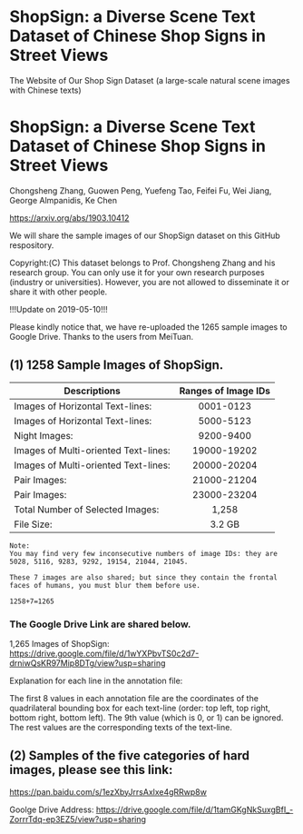 # ShopSign: a Diverse Scene Text Dataset of Chinese Shop Signs in Street Views
The Website of Our Shop Sign Dataset (a large-scale natural scene images with Chinese texts)


# ShopSign: a Diverse Scene Text Dataset of Chinese Shop Signs in Street Views

Chongsheng Zhang, Guowen Peng, Yuefeng Tao, Feifei Fu, Wei Jiang, George Almpanidis, Ke Chen

https://arxiv.org/abs/1903.10412

We will share the sample images of our ShopSign dataset on this GitHub respository. 

Copyright:(C) This dataset belongs to Prof. Chongsheng Zhang and his research group. You can only use it for your own research purposes (industry or universities). However, you are not allowed to disseminate it or share it with other people. 

!!!Update on 2019-05-10!!!

Please kindly notice that, we have re-uploaded the 1265 sample images to Google Drive.  Thanks to the users from MeiTuan. 

## (1) 1258 Sample Images of ShopSign.

| Descriptions                         | Ranges of Image IDs  |
| ------------------------------------ | :-----------------:  |
| Images of Horizontal Text-lines:       | 0001-0123 |
| Images of Horizontal Text-lines:       | 5000-5123 |
| Night  Images:                         | 9200-9400 |
| Images of Multi-oriented Text-lines:   | 19000-19202 |
| Images of Multi-oriented Text-lines:   | 20000-20204 |
| Pair Images:                           | 21000-21204 |
| Pair Images:                           | 23000-23204 |
| Total Number of Selected Images:       | 1,258       |
| File Size:                             | 3.2 GB      |


```
Note: 
You may find very few inconsecutive numbers of image IDs: they are 5028, 5116, 9283, 9292, 19154, 21044, 21045.

These 7 images are also shared; but since they contain the frontal faces of humans, you must blur them before use. 

1258+7=1265
```
### The Google Drive Link are shared below. 

1,265 Images of ShopSign: https://drive.google.com/file/d/1wYXPbvTS0c2d7-drniwQsKR97Mip8DTg/view?usp=sharing


Explanation for each line in the annotation file:  

The first 8 values in each annotation file are the coordinates of the quadrilateral bounding box for each text-line (order: top left, top right, bottom right, bottom left). The 9th value (which is 0, or 1) can be ignored.  The rest values are the corresponding texts of the text-line.

## (2) Samples of the five  categories of hard images, please see this link: 

https://pan.baidu.com/s/1ezXbyJrrsAxlxe4gRRwp8w

Goolge Drive Address: https://drive.google.com/file/d/1tamGKgNkSuxgBfI_-ZorrrTdq-ep3EZ5/view?usp=sharing

